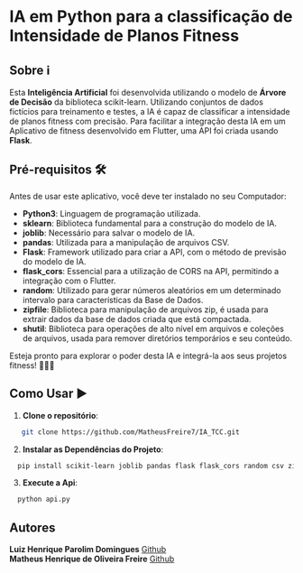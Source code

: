 # IA em Python para a classificação de Intensidade de Planos Fitness

## Sobre ℹ️
Esta **Inteligência Artificial** foi desenvolvida utilizando o modelo de **Árvore de Decisão** da biblioteca scikit-learn. Utilizando conjuntos de dados fictícios para treinamento e testes, a IA é capaz de classificar a intensidade de planos fitness com precisão. Para facilitar a integração desta IA em um Aplicativo de fitness desenvolvido em Flutter, uma API foi criada usando **Flask**.

## Pré-requisitos 🛠️

Antes de usar este aplicativo, você deve ter instalado no seu Computador:

- **Python3**: Linguagem de programação utilizada.
- **sklearn**: Biblioteca fundamental para a construção do modelo de IA.
- **joblib**: Necessário para salvar o modelo de IA.
- **pandas**: Utilizada para a manipulação de arquivos CSV.
- **Flask**: Framework utilizado para criar a API, com o método de previsão do modelo de IA.
- **flask_cors**: Essencial para a utilização de CORS na API, permitindo a integração com o Flutter.
- **random**: Utilizado para gerar números aleatórios em um determinado intervalo para características da Base de Dados.
- **zipfile**: Biblioteca para manipulação de arquivos zip, é usada para extrair dados da base de dados criada que está compactada.
- **shutil**:  Biblioteca para operações de alto nível em arquivos e coleções de arquivos, usada para remover diretórios temporários e seu conteúdo.

Esteja pronto para explorar o poder desta IA e integrá-la aos seus projetos fitness! 🏋️‍♂️✨

## Como Usar  ▶️
1. **Clone o repositório**:
``` bash
   git clone https://github.com/MatheusFreire7/IA_TCC.git
```

2. **Instalar as Dependências do Projeto**:
 ``` bash
   pip install scikit-learn joblib pandas flask flask_cors random csv zipfile shutil
```

3. **Execute a Api**:
 ``` bash
   python api.py
```

## **Autores**
   **Luiz Henrique Parolim Domingues**     [Github](https://github.com/LuizHPDomingues2005)<br>
   **Matheus Henrique de Oliveira Freire** [Github](https://github.com/MatheusFreire7)
